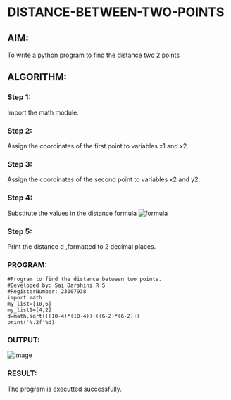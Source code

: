# DISTANCE-BETWEEN-TWO-POINTS

## AIM:
To write a python program to find the distance two 2 points
## ALGORITHM:
### Step 1:
 Import the math module.
### Step 2: 
Assign the coordinates of the first point to variables x1 and x2.
### Step 3: 
Assign the coordinates of the second point to variables x2 and y2.
### Step 4: 
Substitute the values in the distance formula  ![formula](/formula.JPG)
### Step 5: 
Print the distance d ,formatted to 2 decimal places.
### PROGRAM:
```
#Program to find the distance between two points.
#Developed by: Sai Darshini R S
#RegisterNumber: 23007938
import math
my_list=[10,6]
my_list1=[4,2]
d=math.sqrt(((10-4)*(10-4))+((6-2)*(6-2)))
print('%.2f'%d)
```
  


### OUTPUT:
![image](https://github.com/SAIDARSHINI27072005/DISTANCE-BETWEEN-TWO-POINTS/assets/147474227/172f1a0c-4763-48a5-8f02-de226e9e588a)



### RESULT:
The program is executted successfully.
